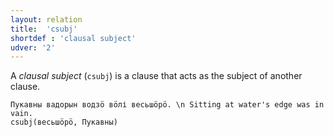```yaml
---
layout: relation
title:  'csubj'
shortdef : 'clausal subject'
udver: '2'
---
```


A *clausal subject* (`csubj`) is a clause that acts as the subject of
another clause.

<!-- fname:csubj.pdf -->
~~~ sdparse
Пукавны вадорын водзӧ вӧлі весьшӧрӧ. \n Sitting at water's edge was in vain.
csubj(весьшӧрӧ, Пукавны)

~~~
<!-- Interlanguage links updated So kvě 14 19:03:22 CEST 2022 -->
